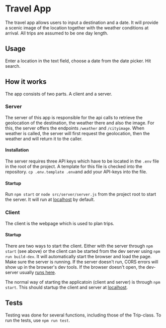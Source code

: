 # Travel App

The travel app allows users to input a destination and a date. It will provide a scenic image of the location together with the weather conditions at arrival.
All trips are assumed to be one day length.

## Usage

Enter a location in the text field, choose a date from the date picker. Hit search.

## How it works

The app consists of two parts. A client and a server.

### Server

The server of this app is responsible for the api calls to retrieve the geolocation of the destination, the weather there and also the image.
For this, the server offers the endpoints `/weather` and `/cityimage`. When weather is called, the server will first request the geolocation,
then the weather and will return it to the caller.

#### Installation

The server requires three API keys which have to be located in the `.env` file in the root of the project. A template for this file is checked into
the repository. `cp .env.template .env`and add your API-keys into the file.

#### Startup

Run `npm start` or `node src/server/server.js` from the project root to start the server. It will run at [localhost](http://127.0.0.1:8081) by default.

### Client

The client is the webpage which is used to plan trips.

#### Startup

There are two ways to start the client. Either with the server through `npm start` (see above) or the client can be started from the dev server using `npm run build-dev`. It will automatically start the browser and load the page. Make sure the server is running. If the server doesn't run, CORS errors will show up in the browser's dev tools. If the browser doesn't open, the dev-server usually [runs here](http://127.0.0.1:8080).

The normal way of starting the applicatoin (client and server) is through `npm start`. This should startup the client and server at [localhost](http://127.0.0.1:8081).

## Tests

Testing was done for several functions, including those of the Trip-class. To run the tests, use `npm run test`.
